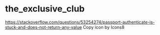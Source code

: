# the_exclusive_club

<!-- make models and mixins for messages-->

https://stackoverflow.com/questions/53254274/passport-authenticate-is-stuck-and-does-not-return-any-value
Copy icon by Icons8
